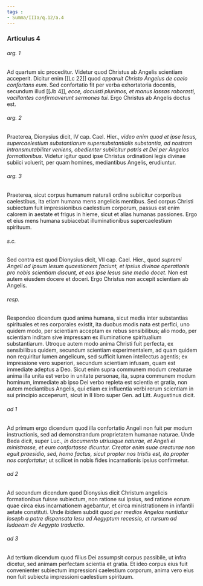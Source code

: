 ```yaml
---
tags : 
- Summa/IIIa/q.12/a.4
---
```


### Articulus 4

###### arg. 1
Ad quartum sic proceditur. Videtur quod Christus ab Angelis scientiam acceperit. Dicitur enim [[Lc 22]] quod *apparuit Christo Angelus de caelo confortans eum*. Sed confortatio fit per verba exhortatoria docentis, secundum illud [[Jb 4]], *ecce, docuisti plurimos, et manus lassas roborasti, vacillantes confirmaverunt sermones tui*. Ergo Christus ab Angelis doctus est.

###### arg. 2
Praeterea, Dionysius dicit, IV cap. Cael. Hier., *video enim quod et ipse Iesus, supercaelestium substantiarum supersubstantialis substantia, ad nostram intransmutabiliter veniens, obedienter subiicitur patris et Dei per Angelos formationibus*. Videtur igitur quod ipse Christus ordinationi legis divinae subiici voluerit, per quam homines, mediantibus Angelis, erudiuntur.

###### arg. 3
Praeterea, sicut corpus humanum naturali ordine subiicitur corporibus caelestibus, ita etiam humana mens angelicis mentibus. Sed corpus Christi subiectum fuit impressionibus caelestium corporum, passus est enim calorem in aestate et frigus in hieme, sicut et alias humanas passiones. Ergo et eius mens humana subiacebat illuminationibus supercaelestium spirituum.

###### s.c.
Sed contra est quod Dionysius dicit, VII cap. Cael. Hier., quod *supremi Angeli ad ipsum Iesum quaestionem faciunt, et ipsius divinae operationis pro nobis scientiam discunt, et eas ipse Iesus sine medio docet*. Non est autem eiusdem docere et doceri. Ergo Christus non accepit scientiam ab Angelis.

###### resp.
Respondeo dicendum quod anima humana, sicut media inter substantias spirituales et res corporales existit, ita duobus modis nata est perfici, uno quidem modo, per scientiam acceptam ex rebus sensibilibus; alio modo, per scientiam inditam sive impressam ex illuminatione spiritualium substantiarum. Utroque autem modo anima Christi fuit perfecta, ex sensibilibus quidem, secundum scientiam experimentalem, ad quam quidem non requiritur lumen angelicum, sed sufficit lumen intellectus agentis; ex impressione vero superiori, secundum scientiam infusam, quam est immediate adeptus a Deo. Sicut enim supra communem modum creaturae anima illa unita est verbo in unitate personae, ita, supra communem modum hominum, immediate ab ipso Dei verbo repleta est scientia et gratia, non autem mediantibus Angelis, qui etiam ex influentia verbi rerum scientiam in sui principio acceperunt, sicut in II libro super Gen. ad Litt. Augustinus dicit.

###### ad 1
Ad primum ergo dicendum quod illa confortatio Angeli non fuit per modum instructionis, sed ad demonstrandum proprietatem humanae naturae. Unde Beda dicit, super Luc., *in documento utriusque naturae, et Angeli ei ministrasse, et eum confortasse dicuntur. Creator enim suae creaturae non eguit praesidio, sed, homo factus, sicut propter nos tristis est, ita propter nos confortatur*; ut scilicet in nobis fides incarnationis ipsius confirmetur.

###### ad 2
Ad secundum dicendum quod Dionysius dicit Christum angelicis formationibus fuisse subiectum, non ratione sui ipsius, sed ratione eorum quae circa eius incarnationem agebantur, et circa ministrationem in infantili aetate constituti. Unde ibidem subdit quod *per medios Angelos nuntiatur Ioseph a patre dispensata Iesu ad Aegyptum recessio, et rursum ad Iudaeam de Aegypto traductio*.

###### ad 3
Ad tertium dicendum quod filius Dei assumpsit corpus passibile, ut infra dicetur, sed animam perfectam scientia et gratia. Et ideo corpus eius fuit convenienter subiectum impressioni caelestium corporum, anima vero eius non fuit subiecta impressioni caelestium spirituum.

